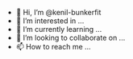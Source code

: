 - 👋 Hi, I’m @kenil-bunkerfit
- 👀 I’m interested in ...
- 🌱 I’m currently learning ...
- 💞️ I’m looking to collaborate on ...
- 📫 How to reach me ...

<!---
kenil-bunkerfit/kenil-bunkerfit is a ✨ special ✨ repository because its `README.md` (this file) appears on your GitHub profile.
You can click the Preview link to take a look at your changes.
--->
